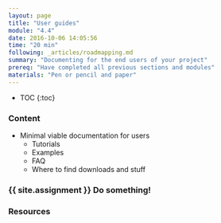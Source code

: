 ```yaml
---
layout: page
title: "User guides"
module: "4.4"
date: 2016-10-06 14:05:56
time: "20 min"
following: _articles/roadmapping.md
summary: "Documenting for the end users of your project"
prereq: "Have completed all previous sections and modules"
materials: "Pen or pencil and paper"
---
```

* TOC
{:toc}

### Content
- Minimal viable documentation for users
  - Tutorials
  - Examples
  - FAQ
  - Where to find downloads and stuff

### {{ site.assignment }} Do something!

### Resources
